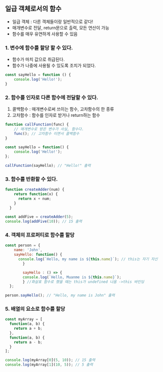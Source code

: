 ## 일급 객체로서의 함수

- 일급 객체 : 다른 객체들이랑 일반적으로 같다!
- 매개변수로 전달, return문으로 출력, 모든 연산이 가능
- 함수를 매우 유연하게 사용할 수 있음

### 1. 변수에 함수를 할당 할 수 있다.

- 함수가 마치 값으로 취급된다.
- 함수가 나중에 사용될 수 있도록 조치가 되었다.

```jsx
const sayHello = function () {
    console.log('Hello!');
}
```

### 2. 함수를 인자로 다른 함수에 전달할 수 있다.

1. 콜백함수 : 매개변수로써 쓰이는 함수, 고차함수의 한 종류
2. 고차함수 : 함수를 인자로 받거나 return하는 함수

```jsx
function callFunction(func) {
    // 매개변수로 받은 변수가 사실, 함수다.
    func(); // 고차함수 이면서 콜백함수
}
  
const sayHello = function() {
    console.log('Hello!');
};
  
callFunction(sayHello); // "Hello!" 출력
```

### 3. 함수를 반환할 수 있다.

```jsx
function createAdder(num) {
    return function(x) {
      return x + num;
    }
  }
  
const addFive = createAdder(5);
console.log(addFive(10)); // 15 출력
```

### 4. 객체의 프로퍼티로 함수를 할당

```jsx
const person = {
    name: 'John',
    sayHello: function() {
      console.log(`Hello, my name is ${this.name}`); // this는 자기 자신 객체를 가리킨다.
		}

		sayHello : () => {
	    console.log(`Hello, Muanme is ${this.name}`);
		} //화살표 함수로 했을 때는 this가 undefined 나옴 ->this 바인딩
  };
  
person.sayHello(); // "Hello, my name is John" 출력
```

### 5. 배열의 요소로 함수를 할당

```jsx
const myArray = [
  function(a, b) {
    return a + b;
  },
  function(a, b) {
    return a - b;
  }
];

console.log(myArray[0](5, 10)); // 15 출력
console.log(myArray[1](10, 5)); // 5 출력
```